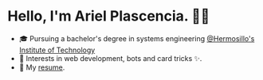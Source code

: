 # Hello, I'm Ariel Plascencia. 👨‍💻

- 🎓  Pursuing a bachelor's degree in systems engineering [@Hermosillo's Institute of Technology](http://www.ith.mx/)
- 🔭  Interests in web development, bots and card tricks ✨.
- 💬  My [resume](https://drive.google.com/file/d/1FfqYMLuqYEIQYjKhqrYRM9MtErH8CzpS/view?usp=sharing).
